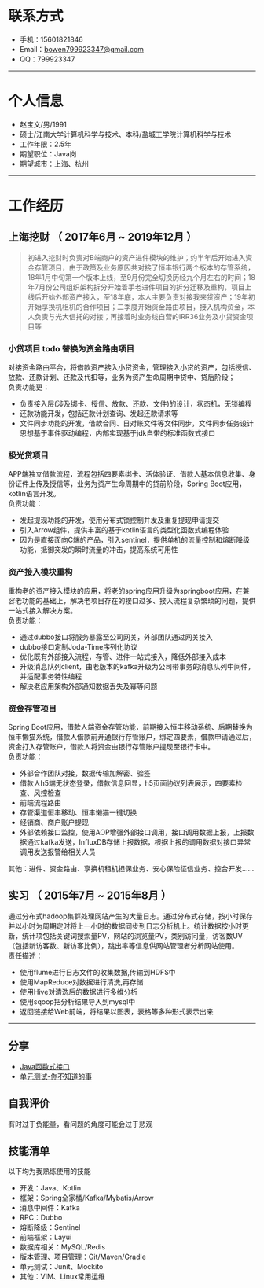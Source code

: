 # 联系方式

- 手机：15601821846
- Email：bowen799923347@gmail.com 
- QQ：799923347

---

# 个人信息

 - 赵宝文/男/1991 
 - 硕士/江南大学计算机科学与技术、本科/盐城工学院计算机科学与技术
 - 工作年限：2.5年
 - 期望职位：Java岗
 - 期望城市：上海、杭州

---

# 工作经历

## 上海挖财 （ 2017年6月 ~ 2019年12月 ）
> 初进入挖财时负责对B端商户的资产进件模块的维护；约半年后开始进入资金存管项目，由于政策及业务原因共对接了恒丰银行两个版本的存管系统，18年1月中旬第一个版本上线，至9月份完全切换历经九个月左右的时间；18年7月份公司组织架构拆分开始着手老进件项目的拆分迁移及重构，项目上线后开始外部资产接入，至18年底，本人主要负责对接我来贷资产；19年初开始享换机租机的合作项目；二季度开始资金路由项目，接入机构资金，本人负责与光大信托的对接；再接着时业务线自营的IRR36业务及小贷资金项目等

### 小贷项目 todo 替换为资金路由项目
对接资金路由平台，将借款资产接入小贷资金，管理接入小贷的资产，包括授信、放款、还款计划、还款及代扣等，业务为资产生命周期中贷中、贷后阶段；  
负责功能更：

- 负责接入层(涉及绑卡、授信、放款、还款、文件)的设计，状态机，无锁编程
- 还款功能开发，包括还款计划查询、发起还款请求等
- 文件同步功能的开发，借款合同、日对账文件等文件同步，文件同步任务设计思想基于事件驱动编程，内部实现基于jdk自带的标准函数式接口

### 极光贷项目
APP端独立借款流程，流程包括四要素绑卡、活体验证、借款人基本信息收集、身份证件上传及授信等，业务为资产生命周期中的贷前阶段，Spring Boot应用，kotlin语言开发。  
负责功能：

- 发起提现功能的开发，使用分布式锁控制并发及重复提现申请提交
- 引入Arrow组件，提供丰富的基于kotlin语言的类型化函数式编程体验
- 因为是直接面向C端的产品，引入sentinel，提供单机的流量控制和熔断降级功能，抵御突发的瞬时流量的冲击，提高系统可用性

### 资产接入模块重构 
重构老的资产接入模块的应用，将老的spring应用升级为springboot应用，在兼容老功能的基础上，解决老项目存在的接口过多、接入流程复杂繁琐的问题，提供一站式接入解决方案。  
负责功能：

- 通过dubbo接口将服务暴露至公司网关，外部团队通过网关接入
- dubbo接口定制Joda-Time序列化协议
- 优化既有外部接入流程，存管、进件一站式接入，降低外部接入成本
- 升级消息队列client，由老版本的kafka升级为公司带事务的消息队列中间件，并适配事务特性编程
- 解决老应用架构外部通知数据丢失及幂等问题

### 资金存管项目 
Spring Boot应用，借款人端资金存管功能，前期接入恒丰移动系统、后期替换为恒丰懒猫系统，借款人借款前开通银行存管账户，绑定四要素，借款申请通过后，资金打入存管账户，借款人将资金由银行存管账户提现至银行卡中。  
负责功能：

- 外部合作团队对接，数据传输加解密、验签
- 借款人h5端无状态登录，借款信息回显，h5页面协议列表展示，四要素检查、风控检查
- 前端流程路由
- 存管渠道恒丰移动、恒丰懒猫一键切换
- 经销商、商户账户提现
- 外部依赖接口监控，使用AOP增强外部接口调用，接口调用数据上报，上报数据通过kafka发送，InfluxDB存储上报数据，根据上报的调用数据对接口异常调用发送报警给相关人员

其他：进件、资金路由、享换机租机担保业务、安心保险征信业务、控台开发......
## 实习 （ 2015年7月 ~ 2015年8月 ）
通过分布式hadoop集群处理网站产生的大量日志。通过分布式存储，按小时保存并以小时为周期定时将上一小时的数据同步到日志分析机上。统计数据按小时更新，统计项包括关键词搜索量PV，网站的浏览量PV，类别访问量，访客数UV（包括新访客数、新访客比例），跳出率等信息供网站管理者分析网站使用。  
责任描述：

- 使用flume进行日志文件的收集数据,传输到HDFS中
- 使用MapReduce对数据进行清洗,再存储
- 使用Hive对清洗后的数据进行多维分析
- 使用sqoop把分析结果导入到mysql中
- 返回链接给Web前端，将结果以图表，表格等多种形式表示出来

---

## 分享

 - [Java函数式接口](https://pan.baidu.com/s/1UImLp5JsRla1q--sXNeWQg)
 - [单元测试-你不知道的事](https://pan.baidu.com/s/1EkUq784XFYuEsT455LPYOA)


## 自我评价
有时过于负能量，看问题的角度可能会过于悲观

## 技能清单

以下均为我熟练使用的技能

- 开发：Java、Kotlin
- 框架：Spring全家桶/Kafka/Mybatis/Arrow
-  消息中间件：Kafka
- RPC：Dubbo
-  熔断降级：Sentinel
- 前端框架：Layui
- 数据库相关：MySQL/Redis
- 版本管理、项目管理：Git/Maven/Gradle
- 单元测试：Junit、Mockito
- 其他：VIM、Linux常用运维
